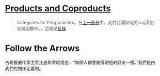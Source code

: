 # [Products and Coproducts](https://bartoszmilewski.com/2015/01/07/products-and-coproducts/)

> Categories for Programmers，在[上一部分](https://github.com/qwas368/articles/blob/master/Category%20Theory%20for%20Programmers/1.4%20Kleisli%20Categories.md)中，我們討論如何將Log添加到純函數中。，這裡是[目錄](https://github.com/qwas368/articles/blob/master/Category%20Theory%20for%20Programmers/Table%20of%20Contents.md)

# Follow the Arrows

古希臘劇作家尤里比底斯曾經說過：“每個人都會變得跟他的好友一樣。”我們是由我們的關係定義的。
<!--stackedit_data:
eyJoaXN0b3J5IjpbMzMxMjIwMTUxLDIwOTk2NDUzNDBdfQ==
-->